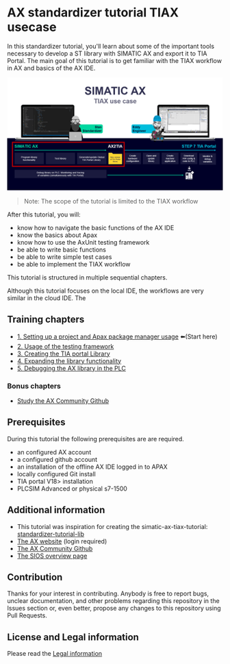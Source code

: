 # AX standardizer tutorial TIAX usecase

In this standardizer tutorial, you'll learn about some of the important tools necessary to develop a ST library with SIMATIC AX and export it to TIA Portal.
The main goal of this tutorial is to get familiar with the TIAX workflow in AX and basics of the AX IDE.

![drawing](./doc/assets/20230601_131802_image.png)

> Note: The scope of the tutorial is limited to the TIAX workflow

After this tutorial, you will:

- know how to navigate the basic functions of the AX IDE
- know the basics about Apax
- know how to use the AxUnit testing framework
- be able to write basic functions
- be able to write simple test cases
- be able to implement the TIAX workflow

This tutorial is structured in multiple sequential chapters.

Although this tutorial focuses on the local IDE, the workflows are very similar in the cloud IDE.
The

## Training chapters

- [1. Setting up a project and Apax package manager usage](./doc/1-setup.md) :arrow_left:(Start here)
- [2. Usage of the testing framework](./doc/2-testing-framework.md)
- [3. Creating the TIA portal Library](./doc/3-exportToTia.md)
- [4. Expanding the library functionality](./doc/4-programmingOwn.md)
- [5. Debugging the AX library in the PLC](./doc/5-debugLibRuntime.md)

### Bonus chapters
- [Study the AX Community Github](https://github.com/simatic-ax)

## Prerequisites

During this tutorial the following prerequisites are are required.

- an configured AX account
- a configured github account
- an installation of the offline AX IDE logged in to APAX
- locally configured Git install
- TIA portal V18> installation
- PLCSIM Advanced or physical s7-1500


## Additional information
- This tutorial was inspiration for creating the simatic-ax-tiax-tutorial: [standardizer-tutorial-lib](https://github.com/simatic-ax/standardizer-tutorial-lib)
- [The AX website](https://axcite.me) (login required)
- [The AX Community Github](https://github.com/simatic-ax)
- [The SIOS overview page](https://support.industry.siemens.com/cs/document/109815017)

## Contribution

Thanks for your interest in contributing. Anybody is free to report bugs, unclear documentation, and other problems regarding this repository in the Issues section or, even better, propose any changes to this repository using Pull Requests.

## License and Legal information

Please read the [Legal information](LICENSE.md)

